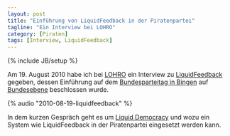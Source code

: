 ```yaml
---
layout: post
title: "Einführung von LiquidFeedback in der Piratenpartei"
tagline: "Ein Interview bei LOHRO"
category: [Piraten]
tags: [Interview, LiquidFeedback]
---
```

{% include JB/setup %}

Am 19. August 2010 habe ich bei [LOHRO](http://www.lohro.de) ein Interview zu [LiquidFeedback](http://liquidfeedback.org) gegeben, dessen Einführung auf dem  [Bundesparteitag in Bingen](http://wiki.piratenpartei.de/Bundesparteitag_2010.1) auf [Bundesebene](https://lqfb.piratenpartei.de) beschlossen wurde.

{% audio "2010-08-19-liquidfeedback" %}

In dem kurzen Gespräch geht es um [Liquid Democracy](http://de.wikipedia.org/wiki/Liquid_Democracy) und wozu ein System wie LiquidFeedback in der Piratenpartei eingesetzt werden kann.
